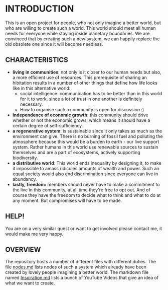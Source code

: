 # INTRODUCTION

This is an open project for people, who not only imagine a better world, but who are willing to create such a world. 
This world should meet all human needs for everyone while staying inside planetary boundaries. We are convinced that by creating such a new system, we can happily replace the old obsolete one since it will become needless.   

## CHARACTERISTICS

- **living in communities**: not only is it closer to our human needs but also, a more efficient use of resources. This prerequisite of sharing an hibitation results in a number of other things that define how life looks like in this alternative world:
  - social intelligence: communication has to be better than in this world for it to work, since a lot of trust in one another is definitely necessary.
  - How to organise such a community is open for discussion :)
- **independence of economic growth**: this community should drive whether or not the economic grows, which means it should have a certain degree of self-sufficiency.
- **a regenerative system**: is sustainable since it only takes as much as the environment can give. There is no burning of fossil fuel and polluting the atmosphere because this would be a burden to earth - our live support system. Rather humans in this world use renewable sources to sustain themselves and are a part of ecosystems, actively supporting biodiversity.
- **a distributive world**: This world ends inequality by designing it, to make it impossible to amass ridicules amounts of wealth and power. Such an equal society would also end discrimination since everyone can live in abundancy.
- **lastly, freedom:** members should never have to make a commitment to the live in this community, at all time they're free to opt out. And of course they have the freedom to decide what to think and what to do at any moment. But compromises will have to be made.

## HELP!

You are on a very similar quest or want to get involved please contact me, it would make me very happy.

## OVERVIEW

The repository hosts a number of different files with different duties. The file [nodes.md](https://github.com/protoporos/alternative-world/blob/main/nodes.md) 
lists nodes of such a system which already have been created by lovely people imagining a better world.  The markdown file named [Insoiration.md](Inspiration.md) lists a bunch of YouTube Videos that give an idea of what we want to create.
